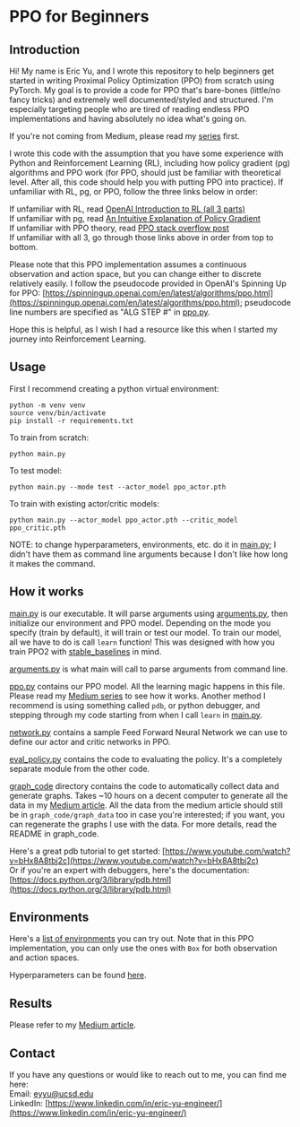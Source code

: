 # PPO for Beginners

## Introduction
Hi! My name is Eric Yu, and I wrote this repository to help beginners get started in writing Proximal Policy Optimization (PPO) from scratch using PyTorch. My goal is to provide a code for PPO that's bare-bones (little/no fancy tricks) and extremely well documented/styled and structured. I'm especially targeting people who are tired of reading endless PPO implementations and having absolutely no idea what's going on. 

If you're not coming from Medium, please read my [series](https://medium.com/@eyyu/coding-ppo-from-scratch-with-pytorch-part-1-4-613dfc1b14c8) first.

I wrote this code with the assumption that you have some experience with Python and Reinforcement Learning (RL), including how policy gradient (pg) algorithms and PPO work (for PPO, should just be familiar with theoretical level. After all, this code should help you with putting PPO into practice). If unfamiliar with RL, pg, or PPO, follow the three links below in order: <br />

If unfamiliar with RL, read [OpenAI Introduction to RL (all 3 parts)](https://spinningup.openai.com/en/latest/spinningup/rl_intro.html) <br />
If unfamiliar with pg, read [An Intuitive Explanation of Policy Gradient](https://towardsdatascience.com/an-intuitive-explanation-of-policy-gradient-part-1-reinforce-aa4392cbfd3c) <br />
If unfamiliar with PPO theory, read [PPO stack overflow post](https://stackoverflow.com/questions/46422845/what-is-the-way-to-understand-proximal-policy-optimization-algorithm-in-rl) <br />
If unfamiliar with all 3, go through those links above in order from top to bottom.

Please note that this PPO implementation assumes a continuous observation and action space, but you can change either to discrete relatively easily. I follow the pseudocode provided in OpenAI's Spinning Up for PPO: [https://spinningup.openai.com/en/latest/algorithms/ppo.html](https://spinningup.openai.com/en/latest/algorithms/ppo.html); pseudocode line numbers are specified as "ALG STEP #" in [ppo.py](./ppo.py).

Hope this is helpful, as I wish I had a resource like this when I started my journey into Reinforcement Learning.

## Usage
First I recommend creating a python virtual environment:
```
python -m venv venv
source venv/bin/activate
pip install -r requirements.txt
```

To train from scratch:
```
python main.py
```

To test model:
```
python main.py --mode test --actor_model ppo_actor.pth
```

To train with existing actor/critic models:
```
python main.py --actor_model ppo_actor.pth --critic_model ppo_critic.pth
```

NOTE: to change hyperparameters, environments, etc. do it in [main.py](main.py); I didn't have them as command line arguments because I don't like how long it makes the command.

## How it works

[main.py](main.py) is our executable. It will parse arguments using [arguments.py](arguments.py), then initialize our environment and PPO model. Depending on the mode you specify (train by default), it will train or test our model. To train our model, all we have to do is call ```learn``` function! This was designed with how you train PPO2 with [stable_baselines](https://stable-baselines.readthedocs.io/en/master/) in mind. 

[arguments.py](arguments.py) is what main will call to parse arguments from command line.

[ppo.py](ppo.py) contains our PPO model. All the learning magic happens in this file. Please read my [Medium series](https://medium.com/@eyyu/coding-ppo-from-scratch-with-pytorch-part-1-4-613dfc1b14c8) to see how it works. Another method I recommend is using something called ```pdb```, or python debugger, and stepping through my code starting from when I call ```learn``` in [main.py](main.py). 

[network.py](network.py) contains a sample Feed Forward Neural Network we can use to define our actor and critic networks in PPO. 

[eval_policy.py](eval_policy.py) contains the code to evaluating the policy. It's a completely separate module from the other code.

[graph_code](graph_code) directory contains the code to automatically collect data and generate graphs. Takes ~10 hours on a decent computer to generate all the data in my [Medium article](https://medium.com/@eyyu/coding-ppo-from-scratch-with-pytorch-part-1-4-613dfc1b14c8). All the data from the medium article should still be in ```graph_code/graph_data``` too in case you're interested; if you want, you can regenerate the graphs I use with the data. For more details, read the README in graph_code.

Here's a great pdb tutorial to get started: [https://www.youtube.com/watch?v=bHx8A8tbj2c](https://www.youtube.com/watch?v=bHx8A8tbj2c) <br />
Or if you're an expert with debuggers, here's the documentation: [https://docs.python.org/3/library/pdb.html](https://docs.python.org/3/library/pdb.html)

## Environments
Here's a [list of environments](https://github.com/openai/gym/wiki/Table-of-environments) you can try out. Note that in this PPO implementation, you can only use the ones with ```Box``` for both observation and action spaces.

Hyperparameters can be found [here](https://github.com/araffin/rl-baselines-zoo/blob/master/hyperparams/ppo2.yml).

## Results

Please refer to my [Medium article](https://medium.com/@eyyu/coding-ppo-from-scratch-with-pytorch-part-1-4-613dfc1b14c8).

## Contact

If you have any questions or would like to reach out to me, you can find me here: <br />
Email: eyyu@ucsd.edu <br />
LinkedIn: [https://www.linkedin.com/in/eric-yu-engineer/](https://www.linkedin.com/in/eric-yu-engineer/) <br />
